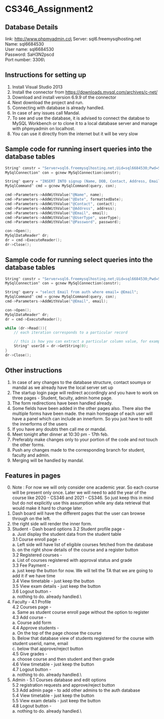 # CS346_Assignment2

## Database Details

link: http://www.phpmyadmin.co\
Server: sql6.freemysqlhosting.net\
Name: sql6684530\
User name: sql6684530\
Password: SaH3N2pscd\
Port number: 3306\

## Instructions for setting up

1. Install Visual Studio 2013
2. Install the connector from https://downloads.mysql.com/archives/c-net/
3. Download and install version 6.9.9 of the connector
4. Next download the project and run.
5. Connecting with database is already handled.
6. In case of any issues call Mandal.
7. To see and use the database, it is advised to connect the databse to MySQL Workbench
   or to clone it to a local database server and manage with phpmyadmin on localhost.
8. You can use it directly from the internet but it will be very slow

## Sample code for running insert queries into the database tables

```cpp
String^ constr = "Server=sql6.freemysqlhosting.net;Uid=sql6684530;Pwd=SaH3N2pscd;Database=sql6684530";
MySqlConnection^ con = gcnew MySqlConnection(constr);

String^ query = "INSERT INTO signup (Name, DOB, Contact, Address, Email, UserType, Password_hash) VALUES (@Name, @Date, @Contact, @Address, @Email, @UserType, MD5(@Password));";
MySqlCommand^ cmd = gcnew MySqlCommand(query, con);

cmd->Parameters->AddWithValue("@Name", name);
cmd->Parameters->AddWithValue("@Date", formattedDate);
cmd->Parameters->AddWithValue("@Contact", contact);
cmd->Parameters->AddWithValue("@Address", address);
cmd->Parameters->AddWithValue("@Email", email);
cmd->Parameters->AddWithValue("@UserType", userType);
cmd->Parameters->AddWithValue("@Password", password);

con->Open();
MySqlDataReader^ dr;
dr = cmd->ExecuteReader();
dr->Close();
```

## Sample code for running select queries into the database tables

```cpp
String^ constr = "Server=sql6.freemysqlhosting.net;Uid=sql6684530;Pwd=SaH3N2pscd;Database=sql6684530";
MySqlConnection^ con = gcnew MySqlConnection(constr);

String^ query = "select Email from auth where email= @Email";
MySqlCommand^ cmd = gcnew MySqlCommand(query, con);
cmd->Parameters->AddWithValue("@Email", email);

con->Open();	
MySqlDataReader^ dr;
dr = cmd->ExecuteReader();

while (dr->Read()){
    // each iteration corresponds to a particular record

    // this is how you can extract a particular column value, for example if the first field was user_id, use GetString(0) (as zero indexing is used) to get the value of userId
    String^ userId = dr->GetString(0); 
}
dr->Close();
```

## Other instructions

1. In case of any changes to the database structure, contact soumya or mandal as we already 
   have the local server set up
2. The startup login page will redirect accordingly and you have to work on three pages - 
   Student, faculty, admin home page.
3. The form redirections have been handled already.
4. Some fields have been added in the other pages also. There also the multiple forms have
   been made. the main homepage of each user will have a panel which can include an innerform.
   So you just have to edit the innerforms of the users
5. If you have any doubts then call me or mandal. 
6. Meet tonight after dinner at 10:30 pm - 17th feb.
7. Preferably make changes only to your portion of the code and not touch the other forms.
8. Push any changes made to the corresponding branch for student, faculty and admin.
9. Merging will be handled by mandal.


## Features in pages 
0. Note : For now we will only consider one academic year. So each course will be present only once. Later we will 
   need to add the year of the course like 2020 - CS346 and 2021 - CS346. So just keep this in mind but do not explicitly
   use this assumption while any data retrieval that would make it hard to change later.
1. Dash board will have the different pages that the user can browse through on the left.
2. the right side will render the inner form.
3. Student - Dash board options
        3.2 Student profile page -\
            a. Just display the student data from the student table\
        3.1 Course enroll page -\
            a. Left side will have list of eligible courses fetched from the database\
            b. on the right show details of the course and a register button \
        3.2 Registered courses - \
            a. List of courses registered with approval status and grade\
        3.3 Fee Payment - \
            a. just keep the button for now. We will tell the TA that we are going to add it if we have time\
        3.4 View timetable - just keep the button\
        3.5 View exam details - just keep the button\
        3.6 Logout button -\
            a. nothing to do. already handled.\
4. Faculty - 
        4.1 Profile\
        4.2 Courses page -\
            a. Same as student course enroll page without the option to register\
        4.3 Add course - \
            a. Course add form\
        4.4 Approve students - \
            a. On the top of the page choose the course \
            b. Below that database view of students registered for the course with student userid, name, email\
            c. below that approve/reject button\
        4.5 Give grades - \
            a. choose course and then student and then grade\
        4.6 View timetable - just keep the button\
        4.7 Logout button -\
            a. nothing to do. already handled.\
5. Admin -
        5.1 Courses database and edit options\
        5.2 registration requests and approve/reject button\
        5.3 Add admin page - to add other admins to the auth database\
        5.4 View timetable - just keep the button\
        5.5 View exam details - just keep the button\
        4.8 Logout button -\
            a. nothing to do. already handled.\
